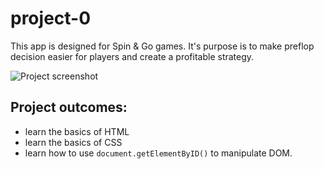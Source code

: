 # project-0

This app is designed for Spin & Go games. It's purpose is to make preflop decision easier for players and create a profitable strategy.

![Project screenshot](https://user-images.githubusercontent.com/46108577/54769832-f623ec00-4bf9-11e9-959b-1ddcb2ccb59e.jpg)

## Project outcomes: 
- learn the basics of HTML
- learn the basics of CSS
- learn how to use `document.getElementByID()` to manipulate DOM.
